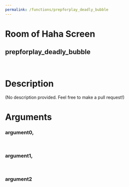 ```yaml
---
permalink: /functions/prepforplay_deadly_bubble
---
```

# Room of Haha Screen  
## prepforplay_deadly_bubble  
&nbsp;  
# Description  
(No description provided. Feel free to make a pull request!) 
&nbsp;  
# Arguments
### argument0, 

&nbsp;  
### argument1, 

&nbsp;  
### argument2

&nbsp;  


